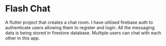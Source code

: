# Flash Chat

A flutter project that creates a chat room. I have utilised firebase auth to authenticate users allowing them to register and login. All the messaging data is being stored in firestore database. Multiple users can chat with each other in this app.
